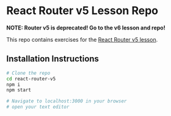 # React Router v5 Lesson Repo

**NOTE: Router v5 is deprecated! Go to the v6 lesson and repo!**

This repo contains exercises for the [React Router v5 lesson](https://frontend.turing.edu/lessons/module-3/react-router-v5.html).

## Installation Instructions
```bash
# Clone the repo
cd react-router-v5
npm i
npm start

# Navigate to localhost:3000 in your browser
# open your text editor
```
